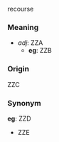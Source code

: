 recourse
### Meaning
+ _adj_: ZZA
    + __eg__: ZZB

### Origin

ZZC

### Synonym

__eg__: ZZD

+ ZZE


